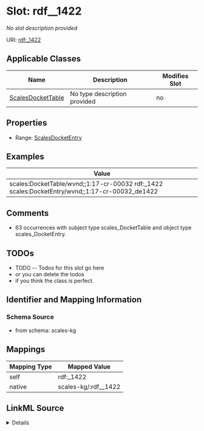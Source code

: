 

# Slot: rdf__1422


_No slot description provided_





URI: [rdf:_1422](http://www.w3.org/1999/02/22-rdf-syntax-ns#_1422)



<!-- no inheritance hierarchy -->





## Applicable Classes

| Name | Description | Modifies Slot |
| --- | --- | --- |
| [ScalesDocketTable](../classes/ScalesDocketTable.md) | No type description provided |  no  |







## Properties

* Range: [ScalesDocketEntry](../classes/ScalesDocketEntry.md)






## Examples

| Value |
| --- |
| scales:DocketTable/wvnd;;1:17-cr-00032 rdf:_1422 scales:DocketEntry/wvnd;;1:17-cr-00032_de1422 |

## Comments

* 63 occurrences with subject type scales_DocketTable and object type scales_DocketEntry.

## TODOs

* TODO -- Todos for this slot go here
* or you can delete the todos
* if you think the class is perfect.

## Identifier and Mapping Information







### Schema Source


* from schema: scales-kg




## Mappings

| Mapping Type | Mapped Value |
| ---  | ---  |
| self | rdf:_1422 |
| native | scales-kg/:rdf__1422 |




## LinkML Source

<details>
```yaml
name: rdf__1422
description: No slot description provided
todos:
- TODO -- Todos for this slot go here
- or you can delete the todos
- if you think the class is perfect.
comments:
- 63 occurrences with subject type scales_DocketTable and object type scales_DocketEntry.
examples:
- value: scales:DocketTable/wvnd;;1:17-cr-00032 rdf:_1422 scales:DocketEntry/wvnd;;1:17-cr-00032_de1422
from_schema: scales-kg
rank: 1000
slot_uri: rdf:_1422
alias: rdf__1422
domain_of:
- scales_DocketTable
range: scales_DocketEntry

```
</details>